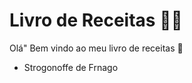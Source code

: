 # Livro de Receitas :man_cook:

Olá" Bem vindo ao meu livro de receitas :wave:

- Strogonoffe de Frnago